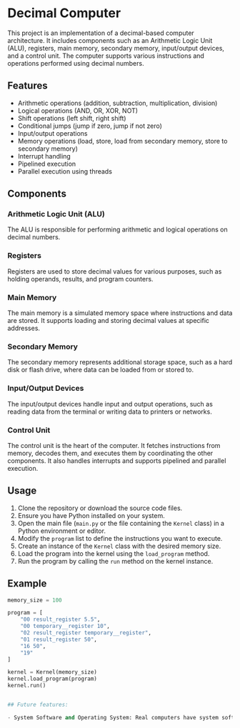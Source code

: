 # Decimal Computer

This project is an implementation of a decimal-based computer architecture. It includes components such as an Arithmetic Logic Unit (ALU), registers, main memory, secondary memory, input/output devices, and a control unit. The computer supports various instructions and operations performed using decimal numbers.

## Features

- Arithmetic operations (addition, subtraction, multiplication, division)
- Logical operations (AND, OR, XOR, NOT)
- Shift operations (left shift, right shift)
- Conditional jumps (jump if zero, jump if not zero)
- Input/output operations
- Memory operations (load, store, load from secondary memory, store to secondary memory)
- Interrupt handling
- Pipelined execution
- Parallel execution using threads

## Components

### Arithmetic Logic Unit (ALU)

The ALU is responsible for performing arithmetic and logical operations on decimal numbers.

### Registers

Registers are used to store decimal values for various purposes, such as holding operands, results, and program counters.

### Main Memory

The main memory is a simulated memory space where instructions and data are stored. It supports loading and storing decimal values at specific addresses.

### Secondary Memory

The secondary memory represents additional storage space, such as a hard disk or flash drive, where data can be loaded from or stored to.

### Input/Output Devices

The input/output devices handle input and output operations, such as reading data from the terminal or writing data to printers or networks.

### Control Unit

The control unit is the heart of the computer. It fetches instructions from memory, decodes them, and executes them by coordinating the other components. It also handles interrupts and supports pipelined and parallel execution.

## Usage

1. Clone the repository or download the source code files.
2. Ensure you have Python installed on your system.
3. Open the main file (`main.py` or the file containing the `Kernel` class) in a Python environment or editor.
4. Modify the `program` list to define the instructions you want to execute.
5. Create an instance of the `Kernel` class with the desired memory size.
6. Load the program into the kernel using the `load_program` method.
7. Run the program by calling the `run` method on the kernel instance.

## Example

```python
memory_size = 100

program = [
    "00 result_register 5.5",
    "00 temporary__register 10",
    "02 result_register temporary__register",
    "01 result_register 50",
    "16 50",
    "19"
]

kernel = Kernel(memory_size)
kernel.load_program(program)
kernel.run()


## Future features:

- System Software and Operating System: Real computers have system software, including an operating system, device drivers, and utility programs, that manage the computer's resources, provide services to applications, and facilitate user interaction. Developing a basic operating system and system software components would make the decimal computer more complete and functional.
